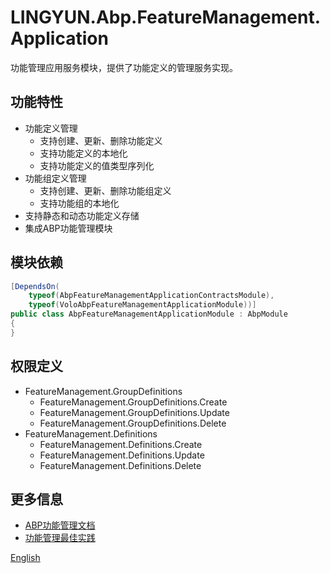 # LINGYUN.Abp.FeatureManagement.Application

功能管理应用服务模块，提供了功能定义的管理服务实现。

## 功能特性

* 功能定义管理
  * 支持创建、更新、删除功能定义
  * 支持功能定义的本地化
  * 支持功能定义的值类型序列化
* 功能组定义管理
  * 支持创建、更新、删除功能组定义
  * 支持功能组的本地化
* 支持静态和动态功能定义存储
* 集成ABP功能管理模块

## 模块依赖

```csharp
[DependsOn(
    typeof(AbpFeatureManagementApplicationContractsModule),
    typeof(VoloAbpFeatureManagementApplicationModule))]
public class AbpFeatureManagementApplicationModule : AbpModule
{
}
```

## 权限定义

* FeatureManagement.GroupDefinitions
  * FeatureManagement.GroupDefinitions.Create
  * FeatureManagement.GroupDefinitions.Update
  * FeatureManagement.GroupDefinitions.Delete
* FeatureManagement.Definitions
  * FeatureManagement.Definitions.Create
  * FeatureManagement.Definitions.Update
  * FeatureManagement.Definitions.Delete

## 更多信息

* [ABP功能管理文档](https://docs.abp.io/en/abp/latest/Features)
* [功能管理最佳实践](https://docs.abp.io/en/abp/latest/Best-Practices/Features)

[English](README.EN.md)
